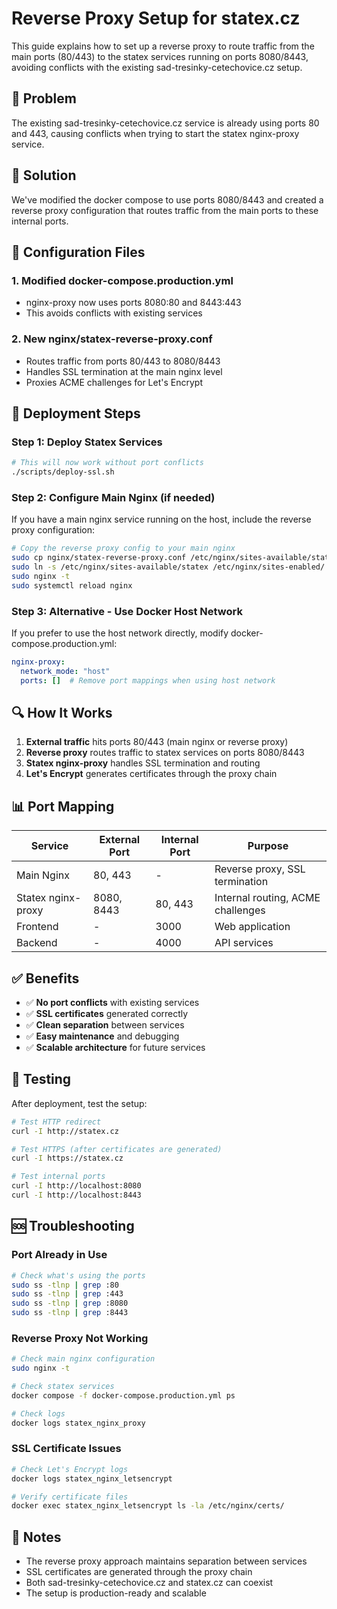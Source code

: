 # Reverse Proxy Setup for statex.cz

This guide explains how to set up a reverse proxy to route traffic from the main ports (80/443) to the statex services running on ports 8080/8443, avoiding conflicts with the existing sad-tresinky-cetechovice.cz setup.

## 🚨 Problem

The existing sad-tresinky-cetechovice.cz service is already using ports 80 and 443, causing conflicts when trying to start the statex nginx-proxy service.

## 🔧 Solution

We've modified the docker compose to use ports 8080/8443 and created a reverse proxy configuration that routes traffic from the main ports to these internal ports.

## 📁 Configuration Files

### 1. Modified docker-compose.production.yml
- nginx-proxy now uses ports 8080:80 and 8443:443
- This avoids conflicts with existing services

### 2. New nginx/statex-reverse-proxy.conf
- Routes traffic from ports 80/443 to 8080/8443
- Handles SSL termination at the main nginx level
- Proxies ACME challenges for Let's Encrypt

## 🚀 Deployment Steps

### Step 1: Deploy Statex Services
```bash
# This will now work without port conflicts
./scripts/deploy-ssl.sh
```

### Step 2: Configure Main Nginx (if needed)
If you have a main nginx service running on the host, include the reverse proxy configuration:

```bash
# Copy the reverse proxy config to your main nginx
sudo cp nginx/statex-reverse-proxy.conf /etc/nginx/sites-available/statex
sudo ln -s /etc/nginx/sites-available/statex /etc/nginx/sites-enabled/
sudo nginx -t
sudo systemctl reload nginx
```

### Step 3: Alternative - Use Docker Host Network
If you prefer to use the host network directly, modify docker-compose.production.yml:

```yaml
nginx-proxy:
  network_mode: "host"
  ports: []  # Remove port mappings when using host network
```

## 🔍 How It Works

1. **External traffic** hits ports 80/443 (main nginx or reverse proxy)
2. **Reverse proxy** routes traffic to statex services on ports 8080/8443
3. **Statex nginx-proxy** handles SSL termination and routing
4. **Let's Encrypt** generates certificates through the proxy chain

## 📊 Port Mapping

| Service | External Port | Internal Port | Purpose |
|---------|---------------|---------------|---------|
| Main Nginx | 80, 443 | - | Reverse proxy, SSL termination |
| Statex nginx-proxy | 8080, 8443 | 80, 443 | Internal routing, ACME challenges |
| Frontend | - | 3000 | Web application |
| Backend | - | 4000 | API services |

## ✅ Benefits

- ✅ **No port conflicts** with existing services
- ✅ **SSL certificates** generated correctly
- ✅ **Clean separation** between services
- ✅ **Easy maintenance** and debugging
- ✅ **Scalable architecture** for future services

## 🔧 Testing

After deployment, test the setup:

```bash
# Test HTTP redirect
curl -I http://statex.cz

# Test HTTPS (after certificates are generated)
curl -I https://statex.cz

# Test internal ports
curl -I http://localhost:8080
curl -I http://localhost:8443
```

## 🆘 Troubleshooting

### Port Already in Use
```bash
# Check what's using the ports
sudo ss -tlnp | grep :80
sudo ss -tlnp | grep :443
sudo ss -tlnp | grep :8080
sudo ss -tlnp | grep :8443
```

### Reverse Proxy Not Working
```bash
# Check main nginx configuration
sudo nginx -t

# Check statex services
docker compose -f docker-compose.production.yml ps

# Check logs
docker logs statex_nginx_proxy
```

### SSL Certificate Issues
```bash
# Check Let's Encrypt logs
docker logs statex_nginx_letsencrypt

# Verify certificate files
docker exec statex_nginx_letsencrypt ls -la /etc/nginx/certs/
```

## 📝 Notes

- The reverse proxy approach maintains separation between services
- SSL certificates are generated through the proxy chain
- Both sad-tresinky-cetechovice.cz and statex.cz can coexist
- The setup is production-ready and scalable
